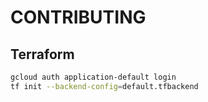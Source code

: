 # CONTRIBUTING

## Terraform

```bash
gcloud auth application-default login
tf init --backend-config=default.tfbackend
```